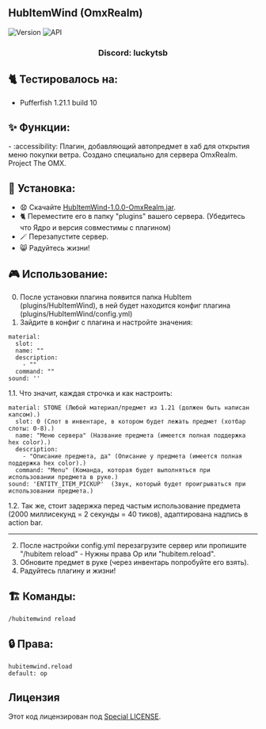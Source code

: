 ## HubItemWind (OmxRealm)

![Version](https://img.shields.io/badge/Версия-1.0.0-blue.svg)
![API](https://img.shields.io/badge/Spigot%201.21%2B-blue.svg)

<h3 align="center">Discord: luckytsb</h3>

## 🐈 Тестировалось на:
- Pufferfish 1.21.1 build 10

## ✨ Функции:

-️ :accessibility: Плагин, добавляющий автопредмет в хаб для открытия меню покупки ветра. Создано специально для сервера OmxRealm. Project The OMX.

## 🚀 Установка:

- 😧 Скачайте <a href="https://github.com/Hacker123ter/HubItemWind-OmxRealm" target="_blank">HubItemWind-1.0.0-OmxRealm.jar</a>.
- 🐈 Переместите его в папку "plugins" вашего сервера. (Убедитесь что Ядро и версия совместимы с плагином)
- 🪄 Перезапустите сервер.
- 😸 Радуйтесь жизни!

## 🎮 Использование:

0. После установки плагина появится папка HubItem (plugins/HubItemWind), в ней будет находится конфиг плагина (plugins/HubItemWind/config.yml)
1. Зайдите в конфиг с плагина и настройте значения:
```
material:
  slot:
  name: ""
  description:
    - ""
  command: ""
sound: ''
```
1.1. Что значит, каждая строчка и как настроить:
```
material: STONE (Любой материал/предмет из 1.21 (должен быть написан капсом).)
  slot: 0 (Слот в инвентаре, в котором будет лежать предмет (хотбар слоты: 0-8).)
  name: "Меню сервера" (Название предмета (имеется полная поддержка hex color).)
  description:
    - "Описание предмета, да" (Описание у предмета (имеется полная поддержка hex color).)
  command: "Menu" (Команда, которая будет выполняться при использовании предмета в руке.)
sound: 'ENTITY_ITEM_PICKUP'  (Звук, который будет проигрываться при использовании предмета.)
```

1.2. Так же, стоит задержка перед частым использование предмета (2000 миллисекунд = 2 секунды = 40 тиков), адаптирована надпись в action bar.
___________________________________
2. После настройки config.yml перезагрузите сервер или пропишите "/hubitem reload" - Нужны права Op или "hubitem.reload".
3. Обновите предмет в руке (через инвентарь попробуйте его взять).
4. Радуйтесь плагину и жизни!

## 🏗️ Команды:
```
/hubitemwind reload
```

## 🔒 Права:
```
hubitemwind.reload
default: op
```

## Лицензия

Этот код лицензирован под [Special LICENSE](LICENSE.MD).
